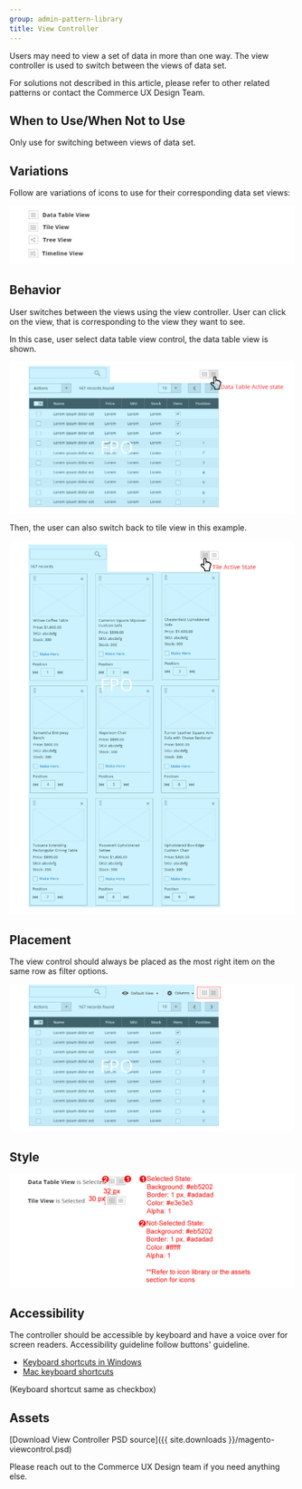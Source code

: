 ```yaml
---
group: admin-pattern-library
title: View Controller
---
```


Users may need to view a set of data in more than one way. The view controller is used to switch between the views of data set.

For solutions not described in this article, please refer to other related patterns or contact the Commerce UX Design Team.

## When to Use/When Not to Use

Only use for switching between views of data set.

## Variations

Follow are variations of icons to use for their corresponding data set views:

![](../../_images/pattern-library/variation.jpg)

## Behavior

User switches between the views using the view controller. User can click on the view, that is corresponding to the view they want to see.

In this case, user select data table view control, the data table view is shown.

![](../../_images/pattern-library/behavior.jpg)

Then, the user can also switch back to tile view in this example.

![](../../_images/pattern-library/behavior2.jpg)

## Placement

The view control should always be placed as the most right item on the same row as filter options.

![](../../_images/pattern-library/Placement.jpg)

## Style

![](../../_images/pattern-library/style.jpg)

## Accessibility

The controller should be accessible by keyboard and have a voice over for screen readers. Accessibility guideline follow buttons' guideline.

*  [Keyboard shortcuts in Windows](https://support.microsoft.com/en-us/help/12445/windows-keyboard-shortcuts)
*  [Mac keyboard shortcuts](http://support.apple.com/en-us/HT201236)

(Keyboard shortcut same as checkbox)

## Assets

[Download View Controller PSD source]({{ site.downloads }}/magento-viewcontrol.psd)

Please reach out to the Commerce UX Design team if you need anything else.
